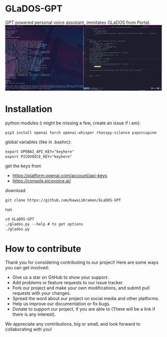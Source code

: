# GLaDOS-GPT
GPT powered personal voice assistant, immitates GLaDOS from Portal.
[![Oops! There should have been a video example.](thumbnail.jpg)](https://streamable.com/2ry356)

# Installation
python modules (i might be missing a few, create an issue if i am):
```
pip3 install openai torch openai-whisper rhasspy-silence pvporcupine
```
global variables (like in .bashrc):
```
export OPENAI_API_KEY="keyhere"
export PICOVOICE_KEY="keyhere"
```
get the keys from 
- https://platform.openai.com/account/api-keys
- https://console.picovoice.ai/

download
```
git clone https://github.com/KawaiiKraken/GLaDOS-GPT
```
run
```
cd GLaDOS-GPT
./glados.py --help # to get options
./glados.py
```

# How to contribute 
Thank you for considering contributing to our project! Here are some ways you can get involved:

- Give us a star on GitHub to show your support.
- Add problems or feature requests to our issue tracker.
- Fork our project and make your own modifications, and submit pull requests with your changes.
- Spread the word about our project on social media and other platforms.
- Help us improve our documentation or fix bugs.
- Donate to support our project, if you are able to (There will be a link if there is any interest).

We appreciate any contributions, big or small, and look forward to collaborating with you!
